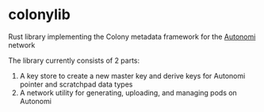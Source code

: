 # colonylib

Rust library implementing the Colony metadata framework for the [Autonomi](https://autonomi.com) network

The library currently consists of 2 parts:
1. A key store to create a new master key and derive keys for Autonomi pointer and scratchpad data types
2. A network utility for generating, uploading, and managing pods on Autonomi

